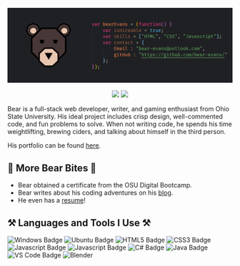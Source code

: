 <p align="center">
<img src="bear-banner.png">
</p>

<p align="center">
<a href="mailto:bear-evans@outlook.com"><img src="https://img.shields.io/badge/Gmail-D14836?style=for-the-badge&logo=gmail&logoColor=white" /></a>   <a href="https://www.linkedin.com/in/bear-evans/"><img src="https://img.shields.io/badge/LinkedIn-0077B5?style=for-the-badge&logo=linkedin&logoColor=white" /></a>
</p>

Bear is a full-stack web developer, writer, and gaming enthusiast from Ohio State University. His ideal project includes crisp design, well-commented code, and fun problems to solve. When not writing code, he spends his time weightlifting, brewing ciders, and talking about himself in the third person.

His portfolio can be found <a href="https://bear-evans.github.io/portfolio/">here</a>.

## 🐻 More Bear Bites 🐻

- Bear obtained a certificate from the OSU Digital Bootcamp.
- Bear writes about his coding adventures on his <a href="https://bear-evans.hashnode.dev/">blog</a>.
- He even has a <a href="https://docs.google.com/document/d/1OMPMXa_rnMUbPA0EmieLSSL9zN1gF_hok8jmKR1xD0Y/edit?usp=sharing">resume</a>!

## ⚒️ Languages and Tools I Use ⚒️

![Windows Badge](https://img.shields.io/static/v1?label=OS&message=Windows&color=blue&logo=windows)
![Ubuntu Badge](https://img.shields.io/static/v1?label=OS&message=Ubuntu&color=orange&logo=ubuntu)
![HTML5 Badge](https://img.shields.io/static/v1?label=Code&message=HTML5&color=orange&logo=html5)
![CSS3 Badge](https://img.shields.io/static/v1?label=Code&message=CSS3&color=blue&logo=css3)
![Javascript Badge](https://img.shields.io/static/v1?label=Code&message=Javascript&color=yellow&logo=javascript)
![Javascript Badge](https://img.shields.io/static/v1?label=Code&message=Typescript&color=blue&logo=typescript)
![C# Badge](https://img.shields.io/static/v1?label=Code&message=C%23&color=purple&logo=c-sharp)
![Java Badge](https://img.shields.io/static/v1?label=Code&message=Java&color=orange&logo=java)
![VS Code Badge](https://img.shields.io/badge/Editor-Visual_Studio_Code-blue?logo=visual-studio-code)
![Blender](https://img.shields.io/static/v1?label=Tool&message=Blender&color=orange&logo=blender)
